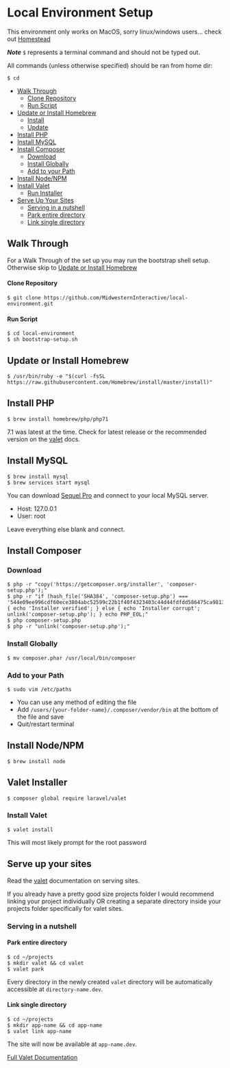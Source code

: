 # Local Environment Setup
This environment only works on MacOS, sorry linux/windows users... check out [Homestead](https://laravel.com/docs/master/homestead)

__*Note*__ `$` represents a terminal command and should not be typed out.

All commands (unless otherwise specified) should be ran from home dir:
```shell
$ cd
```

  - [Walk Through](#walk-through)
    - [Clone Repository](#clone-repository)
    - [Run Script](#run-script)
  - [Update or Install Homebrew](#update-or-install-homebrew)
    - [Install](#install)
    - [Update](#update)
  - [Install PHP](#install-php)
  - [Install MySQL](#install-mysql)
  - [Install Composer](#install-composer)
    - [Download](#download)
    - [Install Globally](#install-globally)
    - [Add to your Path](#add-to-your-path)
  - [Install Node/NPM](#install-node-npm)
  - [Install Valet](#install-valet)
    - [Run Installer](#run-installer)
  - [Serve Up Your Sites](#serve-up-your-sites)
    - [Serving in a nutshell](#serving-in-a-nutshell)
    - [Park entire directory](#park-entire-directory)
    - [Link single directory](#link-single-directory)

## Walk Through
For a Walk Through of the set up you may run the bootstrap shell setup. Otherwise skip to [Update or Install Homebrew](#update-or-install-homebrew)

#### Clone Repository
```shell
$ git clone https://github.com/MidwesternInteractive/local-environment.git
```

#### Run Script
```shell
$ cd local-environment
$ sh bootstrap-setup.sh
```

## Update or Install Homebrew
```shell
$ /usr/bin/ruby -e "$(curl -fsSL https://raw.githubusercontent.com/Homebrew/install/master/install)"
```

## Install PHP
```shell
$ brew install homebrew/php/php71
```
7.1 was latest at the time. Check for latest release or the recommended version on the [valet](https://laravel.com/docs/master/valet#installation) docs.

## Install MySQL
```shell
$ brew install mysql
$ brew services start mysql
```
You can download [Sequel Pro](https://sequelpro.com/download) and connect to your local MySQL server.

  - Host: 127.0.0.1
  - User: root

Leave everything else blank and connect.

## Install Composer
### Download
```shell
$ php -r "copy('https://getcomposer.org/installer', 'composer-setup.php');"
$ php -r "if (hash_file('SHA384', 'composer-setup.php') === '544e09ee996cdf60ece3804abc52599c22b1f40f4323403c44d44fdfdd586475ca9813a858088ffbc1f233e9b180f061') { echo 'Installer verified'; } else { echo 'Installer corrupt'; unlink('composer-setup.php'); } echo PHP_EOL;"
$ php composer-setup.php
$ php -r "unlink('composer-setup.php');"
```

### Install Globally
```shell
$ mv composer.phar /usr/local/bin/composer
```

### Add to your Path
```shell
$ sudo vim /etc/paths
```

  - You can use any method of editing the file
  - Add `/users/{your-folder-name}/.composer/vendor/bin` at the bottom of the file and save
  - Quit/restart terminal

## Install Node/NPM
```shell
$ brew install node
```

## Valet Installer
```shell
$ composer global require laravel/valet
```

### Install Valet
```shell
$ valet install
```
This will most likely prompt for the root password

## Serve up your sites
Read the [valet](https://laravel.com/docs/master/valet#serving-sites) documentation on serving sites.

If you already have a pretty good size projects folder I would recommend linking your project individually OR creating a separate directory inside your projects folder specifically for valet sites.

### Serving in a nutshell
#### Park entire directory
```shell
$ cd ~/projects
$ mkdir valet && cd valet
$ valet park
```
Every directory in the newly created `valet` directory will be automatically accessible at `directory-name.dev`.

#### Link single directory
```shell
$ cd ~/projects
$ mkdir app-name && cd app-name
$ valet link app-name
```
The site will now be available at `app-name.dev`.

[Full Valet Documentation](https://laravel.com/docs/master/valet)
